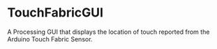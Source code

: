 # TouchFabricGUI
A Processing GUI that displays the location of touch reported from the Arduino Touch Fabric Sensor.
